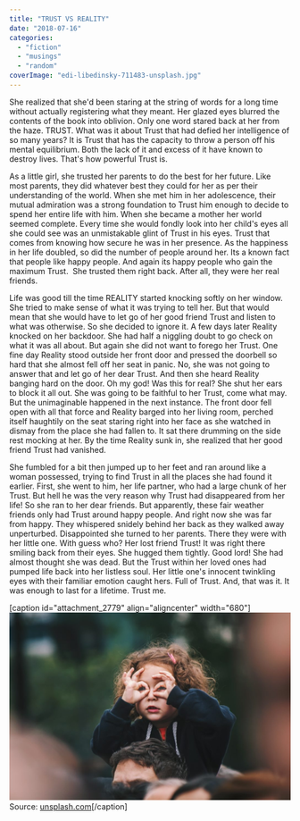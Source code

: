 ```yaml
---
title: "TRUST VS REALITY"
date: "2018-07-16"
categories: 
  - "fiction"
  - "musings"
  - "random"
coverImage: "edi-libedinsky-711483-unsplash.jpg"
---
```


She realized that she'd been staring at the string of words for a long time without actually registering what they meant. Her glazed eyes blurred the contents of the book into oblivion. Only one word stared back at her from the haze. TRUST. What was it about Trust that had defied her intelligence of so many years? It is Trust that has the capacity to throw a person off his mental equilibrium. Both the lack of it and excess of it have known to destroy lives. That's how powerful Trust is.

As a little girl, she trusted her parents to do the best for her future. Like most parents, they did whatever best they could for her as per their understanding of the world. When she met him in her adolescence, their mutual admiration was a strong foundation to Trust him enough to decide to spend her entire life with him. When she became a mother her world seemed complete. Every time she would fondly look into her child's eyes all she could see was an unmistakable glint of Trust in his eyes. Trust that comes from knowing how secure he was in her presence. As the happiness in her life doubled, so did the number of people around her. Its a known fact that people like happy people. And again its happy people who gain the maximum Trust.  She trusted them right back. After all, they were her real friends.

Life was good till the time REALITY started knocking softly on her window. She tried to make sense of what it was trying to tell her. But that would mean that she would have to let go of her good friend Trust and listen to what was otherwise. So she decided to ignore it. A few days later Reality knocked on her backdoor. She had half a niggling doubt to go check on what it was all about. But again she did not want to forego her Trust. One fine day Reality stood outside her front door and pressed the doorbell so hard that she almost fell off her seat in panic. No, she was not going to answer that and let go of her dear Trust. And then she heard Reality banging hard on the door. Oh my god! Was this for real? She shut her ears to block it all out. She was going to be faithful to her Trust, come what may. But the unimaginable happened in the next instance. The front door fell open with all that force and Reality barged into her living room, perched itself haughtily on the seat staring right into her face as she watched in dismay from the place she had fallen to. It sat there drumming on the side rest mocking at her. By the time Reality sunk in, she realized that her good friend Trust had vanished.

She fumbled for a bit then jumped up to her feet and ran around like a woman possessed, trying to find Trust in all the places she had found it earlier. First, she went to him, her life partner, who had a large chunk of her Trust. But hell he was the very reason why Trust had disappeared from her life! So she ran to her dear friends. But apparently, these fair weather friends only had Trust around happy people. And right now she was far from happy. They whispered snidely behind her back as they walked away unperturbed. Disappointed she turned to her parents. There they were with her little one. With guess who? Her lost friend Trust! It was right there smiling back from their eyes. She hugged them tightly. Good lord! She had almost thought she was dead. But the Trust within her loved ones had pumped life back into her listless soul. Her little one's innocent twinkling eyes with their familiar emotion caught hers. Full of Trust. And, that was it. It was enough to last for a lifetime. Trust me.

\[caption id="attachment\_2779" align="aligncenter" width="680"\][![](images/edi-libedinsky-711483-unsplash-1024x683.jpg)](https://ifsbutsandsetcs.com/wp-content/uploads/2018/07/edi-libedinsky-711483-unsplash.jpg) Source: [unsplash.com](https://unsplash.com/photos/1bhp9zBPHVE)\[/caption\]
